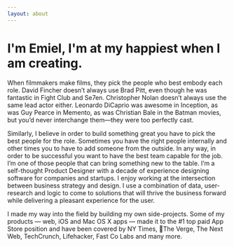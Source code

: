 ```yaml
---
layout: about
---
```


# I'm Emiel, I'm at my happiest when I am creating.

When filmmakers make films, they pick the people who best embody each role. David Fincher doesn’t always use Brad Pitt, even though he was fantastic in Fight Club and Se7en. Christopher Nolan doesn’t always use the same lead actor either. Leonardo DiCaprio was awesome in Inception, as was Guy Pearce in Memento, as was Christian Bale in the Batman movies, but you’d never interchange them—they were too perfectly cast.

Similarly, I believe in order to build something great you have to pick the best people for the role. Sometimes you have the right people internally and other times you to have to add someone from the outside. In any way, in order to be successful you want to have the best team capable for the job.  I’m one of those people that can bring something new to the table. I’m a self-thought Product Designer with a decade of experience designing software for companies and startups. I enjoy working at the intersection between business strategy and design. I use a combination of data, user-research and logic to come to solutions that will thrive the business forward while delivering a pleasant experience for the user. 

I made my way into the field by building my own side-projects. Some of my products — web, iOS and Mac OS X apps — made it to the #1 top paid App Store position and have been covered by NY Times, The Verge, The Next Web, TechCrunch, Lifehacker, Fast Co Labs and many more.
